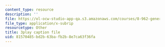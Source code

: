 ```yaml
---
content_type: resource
description: ''
file: https://ol-ocw-studio-app-qa.s3.amazonaws.com/courses/8-962-general-relativity-spring-2020/81570485bd2b63bafb2b8e7ca63f36fa_LoIq6KElVxs.srt
file_type: application/x-subrip
resourcetype: Other
title: 3play caption file
uid: 81570485-bd2b-63ba-fb2b-8e7ca63f36fa
---
```

